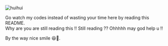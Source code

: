 ![huihui](https://media1.tenor.com/m/hmDMrE1yMAkAAAAC/when-the-coding-when-the.gif)



Go watch my codes instead of wasting your time here by reading this README.       
Why are you are still reading this !!
Still reading ??
Ohhhhh may god help u !!









By the way nice smile 😆📸.
